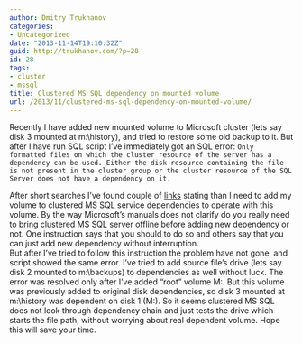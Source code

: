 ```yaml
---
author: Dmitry Trukhanov
categories:
- Uncategorized
date: "2013-11-14T19:10:32Z"
guid: http://trukhanov.com/?p=28
id: 28
tags:
- cluster
- mssql
title: Clustered MS SQL dependency on mounted volume
url: /2013/11/clustered-ms-sql-dependency-on-mounted-volume/
---
```

Recently I have added new mounted volume to Microsoft cluster (lets say disk 3 mounted at m:\history), and tried to restore some old backup to it. But after I have run SQL script I&#8217;ve immediately got an SQL error:
`Only formatted files on which the cluster resource of the server has a dependency can be used. Either the disk resource containing the file is not present in the cluster group or the cluster resource of the SQL Server does not have a dependency on it.`
<!--more-->
After short searches I&#8217;ve found couple of [links](http://support.microsoft.com/kb/295732/en-us) stating than I need to add my volume to clustered MS SQL service dependencies to operate with this volume. By the way Microsoft&#8217;s manuals does not clarify do you really need to bring clustered MS SQL server offline before adding new dependency or not. One instruction says that you should to do so and others say that you can just add new dependency without interruption.  
But after I&#8217;ve tried to follow this instruction the problem have not gone, and script showed the same error. I&#8217;ve tried to add source file&#8217;s drive (lets say disk 2 mounted to m:\backups) to dependencies as well without luck. The error was resolved only after I&#8217;ve added &#8220;root&#8221; volume M:. But this volume was previously added to original disk dependencies, so disk 3 mounted at m:\history was dependent on disk 1 (M:). So it seems clustered MS SQL does not look through dependency chain and just tests the drive which starts the file path, without worrying about real dependent volume. Hope this will save your time.